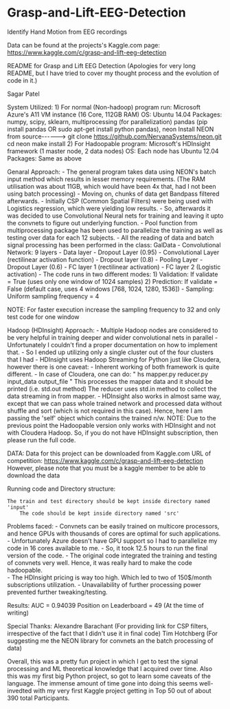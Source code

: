 # Grasp-and-Lift-EEG-Detection
Identify Hand Motion from EEG recordings

Data can be found at the projects's Kaggle.com page:
https://www.kaggle.com/c/grasp-and-lift-eeg-detection

README for Grasp and Lift EEG Detection
(Apologies for very long README, but I have tried to cover my thought process and the evolution of code in it.) 

Sagar Patel

System Utilized:
	1) For normal (Non-hadoop) program run:
		Microsoft Azure's A11 VM instance (16 Core, 112GB RAM)
	    	OS:          Ubuntu 14.04
		Packages:	numpy,
				scipy,
				sklearn,
				multiprocessing (for parallelization)
				pandas  (pip install pandas OR sudo apt-get install python pandas),
				neon 
				Install NEON from source------> git clone https://github.com/NervanaSystems/neon.git
								cd neon
								make install
	2) For Hadoopable program:
		Microsoft's HDInsight framework (1 master node, 2 data nodes)
		OS: 	     Each node has Ubuntu 12.04
		Packages:        Same as above


Genaral Approach:
	- The general program takes data using NEON's batch input method which results in lesser memory requirements. (The RAM utilisation was 		  about 11GB, which would have been 4x that, had I not been using batch processing)
	- Moving on, chunks of data get Bandpass filtered afterwards. 
	- Initially CSP (Common Spatial Filters) were being used with Logistics regression, which were yielding low results.
	- So, afterwards it was decided to use Convolutional Neural nets for training and leaving it upto the convnets to figure out       		  underlying function.
	- Pool function from multiprocessing package has been used to parallelize the training as well as testing over data for each 12 	  subjects.
	- All the reading of data and batch signal processing has been performed in the class: GalData
	- Convolutional Network: 9 layers
					- Data layer
					- Dropout Layer (0.95)
					- Convolutional Layer (rectilinear activation function)
					- Dropout layer (0.8)
					- Pooling Layer 
					- Dropout Layer (0.6)
					- FC layer 1 (rectilinear activation)
					- FC layer 2 (Logistic activation)
	- The code runs in two different modes:
					1) Validation: If validate = True (uses only one window of 1024 samples)
					2) Prediction: If validate = False (default case, uses 4 windows [768, 1024, 1280, 1536])
	- Sampling: Uniform sampling frequency = 4

NOTE: For faster execution increase the sampling frequency to 32 and only test code for one window

Hadoop (HDInsight) Approach:
	- Multiple Hadoop nodes are considered to be very helpful in training deeper and wider convolutional nets in parallel
	- Unfortunately I couldn't find a proper documentation on how to implement that.
	- So I ended up utilizing only a single cluster out of the four clusters that I had
	- HDInsight uses Hadoop Streaming for Python just like Cloudera, however there is one caveat:
		- Inherent working of both framework is quite different.
		- In case of Cloudera, one can do: " hs mapper.py reducer.py input_data output_file "
						  This processes the mapper data and it should be printed (i.e. std.out method)
						  The reducer uses std.in method to collect the data streaming in from mapper.
		- HDInsight also works in almost same way, except that we can pass whole trained network and processed data without shuffle
		  and sort (which is not required in this case). Hence, here I am passing the 'self' object which contains the trained n/w.
NOTE: Due to the previous point the Hadoopable version only works with HDInsight and not with Cloudera Hadoop.
      So, if you do not have HDInsight subscription, then please run the full code.

DATA: Data for this project can be downloaded from Kaggle.com
      URL of competition: https://www.kaggle.com/c/grasp-and-lift-eeg-detection
      However, please note that you must be a kaggle member to be able to download the data

Running code and Directory structure:

	The train and test directory should be kept inside directory named 'input'
        The code should be kept inside directory named 'src'

Problems faced:
	- Convnets can be easily trained on multicore processors, and hence GPUs with thousands of cores are optimal for such    		  applications. 
	- Unfortunately Azure doesn't have GPU support so I had to parallelize my code in 16 cores available to me.
	- So, it took 12.5 hours to run the final version of the code.
	- The original code integrated the training and testing of convnets very well. Hence, it was really hard to make the code 		  hadoopable.	
	- The HDInsight pricing is way too high. Which led to two of 150$/month subscriptions utilization. 
	- Unavailability of further processing power prevented further tweaking/testing.
	
Results: AUC = 0.94039
	 Position on Leaderboard = 49 (At the time of writing) 

Special Thanks:
		Alexandre Barachant (For providing link for CSP filters, irrespective of the fact that I didn't use it in final code)
		Tim Hotchberg (For suggesting me the NEON library for convnets an the batch processing of data)

Overall, this was a pretty fun project in which I get to test the signal processing and ML theoretical knowledge that I acquired over time.
Also this was my first big Python project, so got to learn some caveats of the language. The immense amount of time gone into doing this seems well-invedted with my very first Kaggle project getting in Top 50 out of about 390 total Participants.
